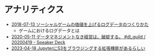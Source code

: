 # アナリティクス

- [2018-07-13 ソーシャルゲームの価値を上げるログデータのつくりかた](https://blog.applibot.co.jp/2018/07/13/collecting-high-quality-log-in-social-game/)
  - ゲームにおけるログデータとは
- [2020-05-11 データマネジメントなき経営は、破綻する。 #dl_guild / 20200419 - Speaker Deck](https://speakerdeck.com/yuzutas0/20200419)
- [2023-04-18 JupyterにS3をブラウジングする拡張機能があるらしい](https://dev.classmethod.jp/articles/202304-jupyterhub_s3-md/)